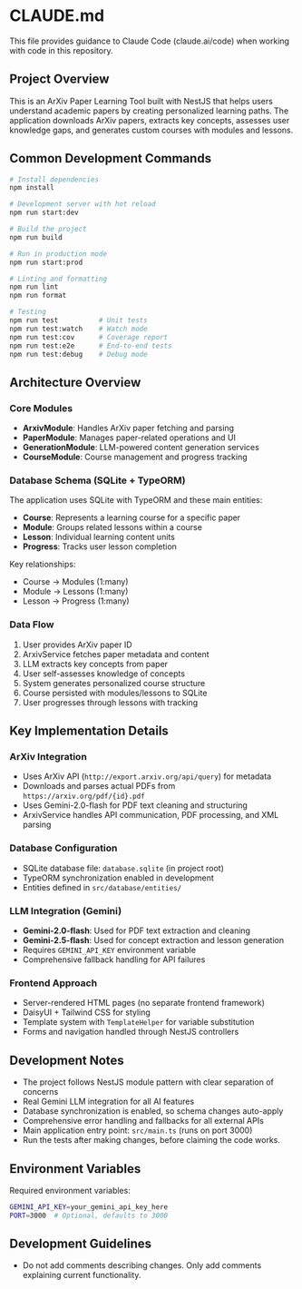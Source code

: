 # CLAUDE.md

This file provides guidance to Claude Code (claude.ai/code) when working with code in this repository.

## Project Overview

This is an ArXiv Paper Learning Tool built with NestJS that helps users understand academic papers by creating personalized learning paths. The application downloads ArXiv papers, extracts key concepts, assesses user knowledge gaps, and generates custom courses with modules and lessons.

## Common Development Commands

```bash
# Install dependencies
npm install

# Development server with hot reload
npm run start:dev

# Build the project
npm run build

# Run in production mode
npm run start:prod

# Linting and formatting
npm run lint
npm run format

# Testing
npm run test          # Unit tests
npm run test:watch    # Watch mode
npm run test:cov      # Coverage report
npm run test:e2e      # End-to-end tests
npm run test:debug    # Debug mode
```

## Architecture Overview

### Core Modules
- **ArxivModule**: Handles ArXiv paper fetching and parsing
- **PaperModule**: Manages paper-related operations and UI
- **GenerationModule**: LLM-powered content generation services
- **CourseModule**: Course management and progress tracking

### Database Schema (SQLite + TypeORM)
The application uses SQLite with TypeORM and these main entities:
- **Course**: Represents a learning course for a specific paper
- **Module**: Groups related lessons within a course
- **Lesson**: Individual learning content units
- **Progress**: Tracks user lesson completion

Key relationships:
- Course → Modules (1:many)
- Module → Lessons (1:many) 
- Lesson → Progress (1:many)

### Data Flow
1. User provides ArXiv paper ID
2. ArxivService fetches paper metadata and content
3. LLM extracts key concepts from paper
4. User self-assesses knowledge of concepts
5. System generates personalized course structure
6. Course persisted with modules/lessons to SQLite
7. User progresses through lessons with tracking

## Key Implementation Details

### ArXiv Integration
- Uses ArXiv API (`http://export.arxiv.org/api/query`) for metadata
- Downloads and parses actual PDFs from `https://arxiv.org/pdf/{id}.pdf`
- Uses Gemini-2.0-flash for PDF text cleaning and structuring
- ArxivService handles API communication, PDF processing, and XML parsing

### Database Configuration
- SQLite database file: `database.sqlite` (in project root)
- TypeORM synchronization enabled in development
- Entities defined in `src/database/entities/`

### LLM Integration (Gemini)
- **Gemini-2.0-flash**: Used for PDF text extraction and cleaning
- **Gemini-2.5-flash**: Used for concept extraction and lesson generation
- Requires `GEMINI_API_KEY` environment variable
- Comprehensive fallback handling for API failures

### Frontend Approach
- Server-rendered HTML pages (no separate frontend framework)
- DaisyUI + Tailwind CSS for styling
- Template system with `TemplateHelper` for variable substitution
- Forms and navigation handled through NestJS controllers

## Development Notes

- The project follows NestJS module pattern with clear separation of concerns
- Real Gemini LLM integration for all AI features
- Database synchronization is enabled, so schema changes auto-apply
- Comprehensive error handling and fallbacks for all external APIs
- Main application entry point: `src/main.ts` (runs on port 3000)
- Run the tests after making changes, before claiming the code works.

## Environment Variables

Required environment variables:
```bash
GEMINI_API_KEY=your_gemini_api_key_here
PORT=3000  # Optional, defaults to 3000
```

## Development Guidelines

- Do not add comments describing changes. Only add comments explaining current functionality.